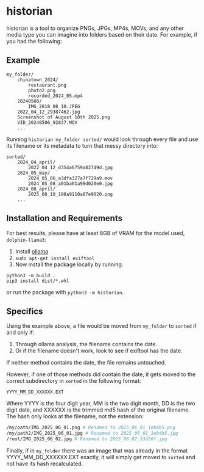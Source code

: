 # historian
historian is a tool to organize PNGs, JPGs, MP4s, MOVs, and any other media type you can imagine into folders based on their date. For example, if you had the following:

## Example
```
my_folder/
    chinatown_2024/
        restaurant.png
        photo2.png
        recorded_2024_05.mp4
    20240508/
        IMG_2018_08_10.JPEG
    2022_04_12_29387462.jpg
    Screenshot of August 10th 2025.png
    VID_20240506_92837.MOV
    ...
```

Running `historian my_folder sorted/` would look through every file and use its filename or its metadata to turn that messy directory into:

```
sorted/
    2024_04_april/
        2022_04_12_d354a6759a82749d.jpg
    2024_05_may/
        2024_05_06_a3dfa327a7f729a9.mov
        2024_05_08_a01ba01a98d020e0.jpg
    2024_08_april/
        2025_08_10_198a9110a87e9020.png 
    ...
```

## Installation and Requirements
For best results, please have at least 8GB of VRAM for the model used, `dolphin-llama3`:
1. Install [ollama](https://ollama.com/download)
2. `sudo apt-get install exiftool`
3. Now install the package locally by running:
```
python3 -m build .
pip3 install dist/*.whl
```
or run the package with `python3 -m historian`.

## Specifics
Using the example above, a file would be moved from `my_folder` to `sorted` if and only if:
1. Through ollama analysis, the filename contains the date.
2. Or if the filename doesn't work, look to see if exiftool has the date. 

If neither method contains the date, the file remains untouched. 

However, if one of those methods did contain the date, it gets moved to the correct subdirectory in `sorted` in the following format:

```
YYYY_MM_DD_XXXXXX.EXT
```

Where YYYY is the four digit year, MM is the two digit month, DD is the two digit date, and XXXXXX is the trimmed md5 hash of the original filename. The hash only looks at the filename, not the extension:

```bash
/my/path/IMG_2025_06_01.png # Renamed to 2025_06_01_1eb4b5.png
/my/path2/IMG_2025_06_01.jpg # Renamed to 2025_06_01_1eb4b5.jpg
/root/IMG_2025_06_02.jpg # Renamed to 2025_06_02_53d30f.jpg
```

Finally, if in `my_folder` there was an image that was already in the format YYYY_MM_DD_XXXXXX.EXT exactly, it will simply get moved to `sorted` and not have its hash recalculated.






